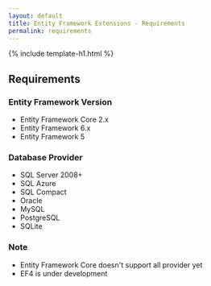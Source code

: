 ```yaml
---
layout: default
title: Entity Framework Extensions - Requirements
permalink: requirements
---
```


{% include template-h1.html %}

## Requirements

### Entity Framework Version

- Entity Framework Core 2.x
- Entity Framework 6.x
- Entity Framework 5

### Database Provider

- SQL Server 2008+
- SQL Azure
- SQL Compact
- Oracle
- MySQL
- PostgreSQL
- SQLite

### Note

- Entity Framework Core doesn't support all provider yet
- EF4 is under development
